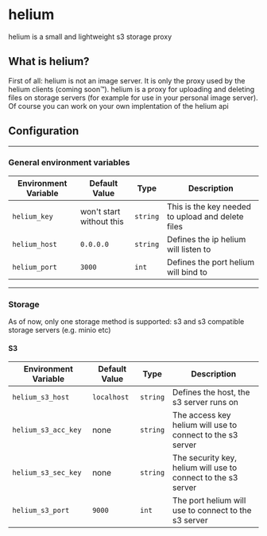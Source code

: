 # helium
helium is a small and lightweight s3 storage proxy
## What is helium?
First of all: helium is not an image server. It is only the proxy used by the helium clients (coming soon™).
helium is a proxy for uploading and deleting files on storage servers (for example for use in your personal image server).
Of course you can work on your own implentation of the helium api



## Configuration
---
### General environment variables
| Environment Variable          | Default Value              | Type     | Description                                                                  |
|-------------------------------|----------------------------|----------|------------------------------------------------------------------------------|
| `helium_key`                  | won't start without this   | `string` | This is the key needed to upload and delete files                            |
| `helium_host`                 | `0.0.0.0`                  | `string` | Defines the ip helium will listen to                                         |
| `helium_port`                 | `3000`                       | `int`    | Defines the port helium will bind to                                         |
---
### Storage
As of now, only one storage method is supported: s3 and s3 compatible storage servers (e.g. minio etc)

#### S3
| Environment Variable          | Default Value              | Type     | Description                                                                  |
|-------------------------------|----------------------------|----------|------------------------------------------------------------------------------|
| `helium_s3_host`              | `localhost`                | `string` | Defines the host, the s3 server runs on                                      |
| `helium_s3_acc_key`           |  none                      | `string` | The access key helium will use to connect to the s3 server                   |
| `helium_s3_sec_key`           |  none                      | `string` | The security key, helium will use to connect to the s3 server                |
| `helium_s3_port`              |  `9000`                    | `int`    | The port helium will use to connect to the s3 server                         |
